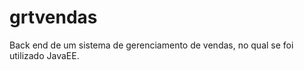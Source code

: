 # grtvendas

<p>Back end de um sistema de gerenciamento de vendas, no qual se foi utilizado JavaEE.</p>
